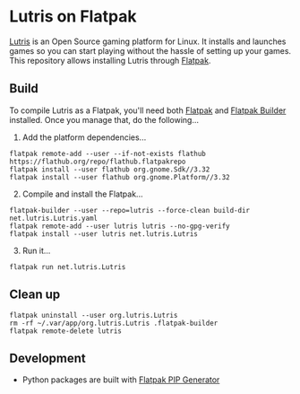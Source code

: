 # Lutris on Flatpak

[Lutris](https://lutris.net) is an Open Source gaming platform for Linux. It installs and launches games so you can start playing without the hassle of setting up your games. This repository allows installing Lutris through [Flatpak](https://flatpak.org).

## Build

To compile Lutris as a Flatpak, you'll need both [Flatpak](https://flatpak.org/) and [Flatpak Builder](http://docs.flatpak.org/en/latest/flatpak-builder.html) installed. Once you manage that, do the following...

1. Add the platform dependencies...
  ```
  flatpak remote-add --user --if-not-exists flathub https://flathub.org/repo/flathub.flatpakrepo
  flatpak install --user flathub org.gnome.Sdk//3.32
  flatpak install --user flathub org.gnome.Platform//3.32
  ```

2. Compile and install the Flatpak...
  ```
  flatpak-builder --user --repo=lutris --force-clean build-dir net.lutris.Lutris.yaml
  flatpak remote-add --user lutris lutris --no-gpg-verify
  flatpak install --user lutris net.lutris.Lutris
  ```

3. Run it...
  ```
  flatpak run net.lutris.Lutris
  ```

## Clean up

```
flatpak uninstall --user org.lutris.Lutris
rm -rf ~/.var/app/org.lutris.Lutris .flatpak-builder
flatpak remote-delete lutris
```

## Development

- Python packages are built with [Flatpak PIP Generator](https://github.com/flatpak/flatpak-builder-tools/tree/master/pip)
